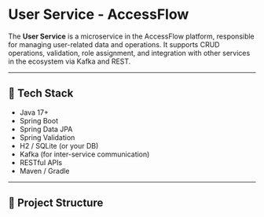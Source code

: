# User Service - AccessFlow

The **User Service** is a microservice in the AccessFlow platform, responsible for managing user-related data and operations. It supports CRUD operations, validation, role assignment, and integration with other services in the ecosystem via Kafka and REST.

---

## 🔧 Tech Stack

- Java 17+
- Spring Boot
- Spring Data JPA
- Spring Validation
- H2 / SQLite (or your DB)
- Kafka (for inter-service communication)
- RESTful APIs
- Maven / Gradle

---

## 📁 Project Structure

